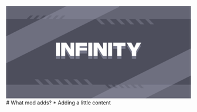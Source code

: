 <img src="https://raw.githubusercontent.com/EMOYT/Infinity/refs/heads/main/Background.png"/>
# What mod adds?
* Adding a little content
